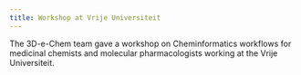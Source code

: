 ```yaml
---
title: Workshop at Vrije Universiteit
---
```

The 3D-e-Chem team gave a workshop on Cheminformatics workflows for medicinal chemists and molecular pharmacologists working at the Vrije Universiteit.
